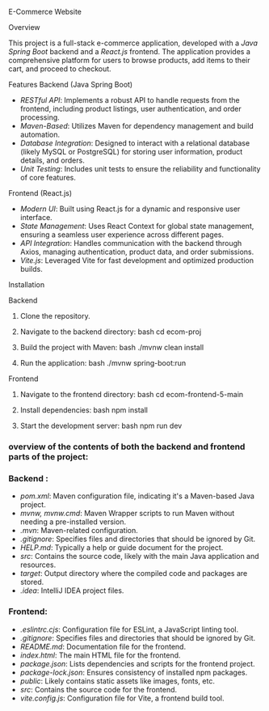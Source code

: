 E-Commerce Website

Overview

This project is a full-stack e-commerce application, developed with a *Java Spring Boot* backend and a *React.js* frontend. The application provides a comprehensive platform for users to browse products, add items to their cart, and proceed to checkout.

Features
 Backend (Java Spring Boot)
- *RESTful API*: Implements a robust API to handle requests from the frontend, including product listings, user authentication, and order processing.
- *Maven-Based*: Utilizes Maven for dependency management and build automation.
- *Database Integration*: Designed to interact with a relational database (likely MySQL or PostgreSQL) for storing user information, product details, and orders.
- *Unit Testing*: Includes unit tests to ensure the reliability and functionality of core features.

 Frontend (React.js)
- *Modern UI*: Built using React.js for a dynamic and responsive user interface.
- *State Management*: Uses React Context for global state management, ensuring a seamless user experience across different pages.
- *API Integration*: Handles communication with the backend through Axios, managing authentication, product data, and order submissions.
- *Vite.js*: Leveraged Vite for fast development and optimized production builds.

 Installation

 Backend
1. Clone the repository.
2. Navigate to the backend directory:
   bash
          cd ecom-proj
   
3. Build the project with Maven:
   bash
        ./mvnw clean install
   
4. Run the application:
   bash
        ./mvnw spring-boot:run
   

 Frontend
1. Navigate to the frontend directory:
   bash
        cd ecom-frontend-5-main
   
2. Install dependencies:
   bash
        npm install
   
4. Start the development server:
   bash
        npm run dev


### overview of the contents of both the backend and frontend parts of the project:

### Backend :
- *pom.xml*: Maven configuration file, indicating it's a Maven-based Java project.
- *mvnw, mvnw.cmd*: Maven Wrapper scripts to run Maven without needing a pre-installed version.
- *.mvn*: Maven-related configuration.
- *.gitignore*: Specifies files and directories that should be ignored by Git.
- *HELP.md*: Typically a help or guide document for the project.
- *src*: Contains the source code, likely with the main Java application and resources.
- *target*: Output directory where the compiled code and packages are stored.
- *.idea*: IntelliJ IDEA project files.

### Frontend:
- *.eslintrc.cjs*: Configuration file for ESLint, a JavaScript linting tool.
- *.gitignore*: Specifies files and directories that should be ignored by Git.
- *README.md*: Documentation file for the frontend.
- *index.html*: The main HTML file for the frontend.
- *package.json*: Lists dependencies and scripts for the frontend project.
- *package-lock.json*: Ensures consistency of installed npm packages.
- *public*: Likely contains static assets like images, fonts, etc.
- *src*: Contains the source code for the frontend.
- *vite.config.js*: Configuration file for Vite, a frontend build tool.
